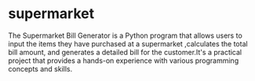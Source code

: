 # supermarket
The Supermarket Bill Generator is a Python program that allows users to input the items they have purchased at a supermarket ,calculates the total bill amount, and generates a detailed bill for the customer.It's a practical project that provides a hands-on experience with various programming concepts and skills.
